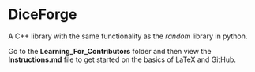 # DiceForge
A C++ library with the same functionality as the *random* library in python.

Go to the **Learning_For_Contributors** folder and then view the **Instructions.md** file to get started on the basics of LaTeX and GitHub.

